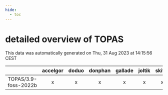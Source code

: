 ```yaml
---
hide:
  - toc
---
```


detailed overview of TOPAS
==========================


This data was automatically generated on Thu, 31 Aug 2023 at 14:15:56 CEST  

| |accelgor|doduo|donphan|gallade|joltik|skitty|swalot|victini|
| :---: | :---: | :---: | :---: | :---: | :---: | :---: | :---: | :---: |
|TOPAS/3.9-foss-2022b|x|x|x|x|x|x|x|x|
